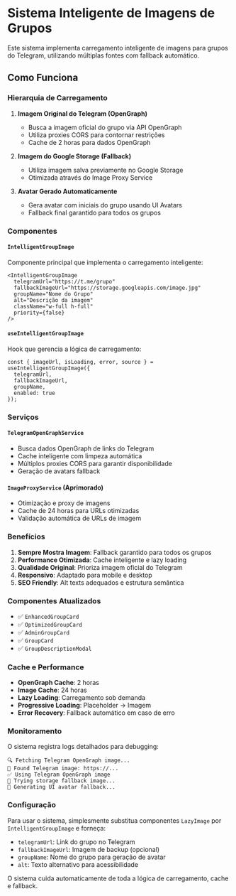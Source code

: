 # Sistema Inteligente de Imagens de Grupos

Este sistema implementa carregamento inteligente de imagens para grupos do Telegram, utilizando múltiplas fontes com fallback automático.

## Como Funciona

### Hierarquia de Carregamento

1. **Imagem Original do Telegram (OpenGraph)**
   - Busca a imagem oficial do grupo via API OpenGraph
   - Utiliza proxies CORS para contornar restrições
   - Cache de 2 horas para dados OpenGraph

2. **Imagem do Google Storage (Fallback)**
   - Utiliza imagem salva previamente no Google Storage
   - Otimizada através do Image Proxy Service

3. **Avatar Gerado Automaticamente**
   - Gera avatar com iniciais do grupo usando UI Avatars
   - Fallback final garantido para todos os grupos

### Componentes

#### `IntelligentGroupImage`
Componente principal que implementa o carregamento inteligente:

```tsx
<IntelligentGroupImage
  telegramUrl="https://t.me/grupo"
  fallbackImageUrl="https://storage.googleapis.com/image.jpg"
  groupName="Nome do Grupo"
  alt="Descrição da imagem"
  className="w-full h-full"
  priority={false}
/>
```

#### `useIntelligentGroupImage`
Hook que gerencia a lógica de carregamento:

```tsx
const { imageUrl, isLoading, error, source } = useIntelligentGroupImage({
  telegramUrl,
  fallbackImageUrl,
  groupName,
  enabled: true
});
```

### Serviços

#### `TelegramOpenGraphService`
- Busca dados OpenGraph de links do Telegram
- Cache inteligente com limpeza automática
- Múltiplos proxies CORS para garantir disponibilidade
- Geração de avatars fallback

#### `ImageProxyService` (Aprimorado)
- Otimização e proxy de imagens
- Cache de 24 horas para URLs otimizadas
- Validação automática de URLs de imagem

### Benefícios

1. **Sempre Mostra Imagem**: Fallback garantido para todos os grupos
2. **Performance Otimizada**: Cache inteligente e lazy loading
3. **Qualidade Original**: Prioriza imagem oficial do Telegram
4. **Responsivo**: Adaptado para mobile e desktop
5. **SEO Friendly**: Alt texts adequados e estrutura semântica

### Componentes Atualizados

- ✅ `EnhancedGroupCard`
- ✅ `OptimizedGroupCard`
- ✅ `AdminGroupCard`
- ✅ `GroupCard`
- ✅ `GroupDescriptionModal`

### Cache e Performance

- **OpenGraph Cache**: 2 horas
- **Image Cache**: 24 horas
- **Lazy Loading**: Carregamento sob demanda
- **Progressive Loading**: Placeholder → Imagem
- **Error Recovery**: Fallback automático em caso de erro

### Monitoramento

O sistema registra logs detalhados para debugging:

```
🔍 Fetching Telegram OpenGraph image...
📸 Found Telegram image: https://...
✅ Using Telegram OpenGraph image
🔄 Trying storage fallback image...
🎨 Generating UI avatar fallback...
```

### Configuração

Para usar o sistema, simplesmente substitua componentes `LazyImage` por `IntelligentGroupImage` e forneça:

- `telegramUrl`: Link do grupo no Telegram
- `fallbackImageUrl`: Imagem de backup (opcional)
- `groupName`: Nome do grupo para geração de avatar
- `alt`: Texto alternativo para acessibilidade

O sistema cuida automaticamente de toda a lógica de carregamento, cache e fallback.
